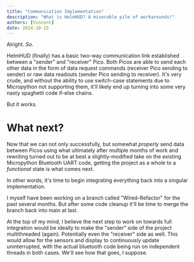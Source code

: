 ```yaml
---
title: "Communication Implementation"
description: "What is HelmHUD? A miserable pile of workarounds!"
authors: [Vincent]
date: 2024-10-15
---
```


Alright. *So.*

HelmHUD (finally) has a basic two-way communication link established between a "sender" and "receiver" Pico. Both Picos are able to send each other data in the form of data request commands (receiver Pico sending to sender) or raw data readouts (sender Pico sending to receiver). It's very crude, and without the ability to use switch-case statements due to Micropython not supporting them, it'll likely end up turning into some very nasty spaghetti code if-else chains. 

But it works.

# What next?
Now that we can not only successfully, but somewhat *properly* send data between Picos using what ultimately after multiple months of work and rewriting turned out to be at best a slightly-modified take on the existing Micropython Bluetooth UART code, getting the project as a whole to a *functional* state is what comes next.

In other words, it's time to begin integrating everything back into a singular implementation.

I myself have been working on a branch called "Wired-Refactor" for the past several months. But after some code cleanup it'll be time to merge the branch back into main at last.

At the top of my mind, I believe the next step to work on towards full integration would be ideally to make the "sender" side of the project multithreaded (again). Potentially even the "receiver" side as well. This would allow for the sensors and display to continuously update uninterrupted, with the actual bluetooth code being run on independent threads in both cases. We'll see how that goes, I suppose.
